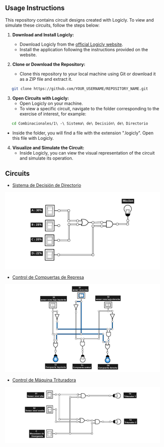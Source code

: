 ## Usage Instructions

This repository contains circuit designs created with Logicly. To view and simulate these circuits, follow the steps below:

1. **Download and Install Logicly:**
   - Download Logicly from the [official Logicly website](https://logic.ly/).
   - Install the application following the instructions provided on the website.

2. **Clone or Download the Repository:**
   - Clone this repository to your local machine using Git or download it as a ZIP file and extract it.

```bash
   git clone https://github.com/YOUR_USERNAME/REPOSITORY_NAME.git
```
3. **Open Circuits with Logicly:**
   - Open Logicly on your machine.
   - To view a specific circuit, navigate to the folder corresponding to the exercise of interest, for example:
```bash
   cd Combinacionales/1\ -\ Sistema\ de\ Decisión\ de\ Directorio
```
   - Inside the folder, you will find a file with the extension ".logicly". Open this file with Logicly.

4. **Visualize and Simulate the Circuit:**
   - Inside Logicly, you can view the visual representation of the circuit and simulate its operation.

## Circuits

- [Sistema de Decisión de Directorio](Combinacionales/1%20-%20Sistema%20de%20Decisi%C3%B3n%20de%20Directorio)

![Circuito Sistema de Decisión](Combinacionales/1%20-%20Sistema%20de%20Decisi%C3%B3n%20de%20Directorio/sistema-de-decisi%C3%B3n-de-directorio.png)

- [Control de Compuertas de Represa](Combinacionales/2%20-%20Control%20de%20Compuertas%20de%20Represa)

![Control de Compuertas de Represa](Combinacionales/2%20-%20Control%20de%20Compuertas%20de%20Represa/control-de-compuertas-de-represa.png)

- [Control de Máquina Trituradora](Combinacionales/3%20-%20Control%20de%20M%C3%A1quina%20Trituradora)

![Control de Compuertas de Represa](Combinacionales/3%20-%20Control%20de%20M%C3%A1quina%20Trituradora/control-de-m%C3%A1quina-trituradora.png)
